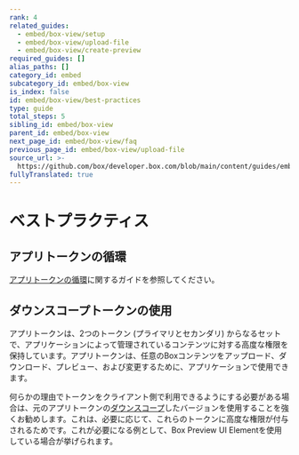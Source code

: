 ```yaml
---
rank: 4
related_guides:
  - embed/box-view/setup
  - embed/box-view/upload-file
  - embed/box-view/create-preview
required_guides: []
alias_paths: []
category_id: embed
subcategory_id: embed/box-view
is_index: false
id: embed/box-view/best-practices
type: guide
total_steps: 5
sibling_id: embed/box-view
parent_id: embed/box-view
next_page_id: embed/box-view/faq
previous_page_id: embed/box-view/upload-file
source_url: >-
  https://github.com/box/developer.box.com/blob/main/content/guides/embed/box-view/best-practices.md
fullyTranslated: true
---
```

# ベストプラクティス

## アプリトークンの循環

[アプリトークンの循環][rotate]に関するガイドを参照してください。

## ダウンスコープトークンの使用

アプリトークンは、2つのトークン (プライマリとセカンダリ) からなるセットで、アプリケーションによって管理されているコンテンツに対する高度な権限を保持しています。アプリトークンは、任意のBoxコンテンツをアップロード、ダウンロード、プレビュー、および変更するために、アプリケーションで使用できます。

何らかの理由でトークンをクライアント側で利用できるようにする必要がある場合は、元のアプリトークンの[ダウンスコープ][downscoped]したバージョンを使用することを強くお勧めします。これは、必要に応じて、これらのトークンに高度な権限が付与されるためです。これが必要になる例として、Box Preview UI Elementを使用している場合が挙げられます。

[rotate]: g://authentication/app-token/rollover

[downscoped]: g://authentication/tokens/downscope